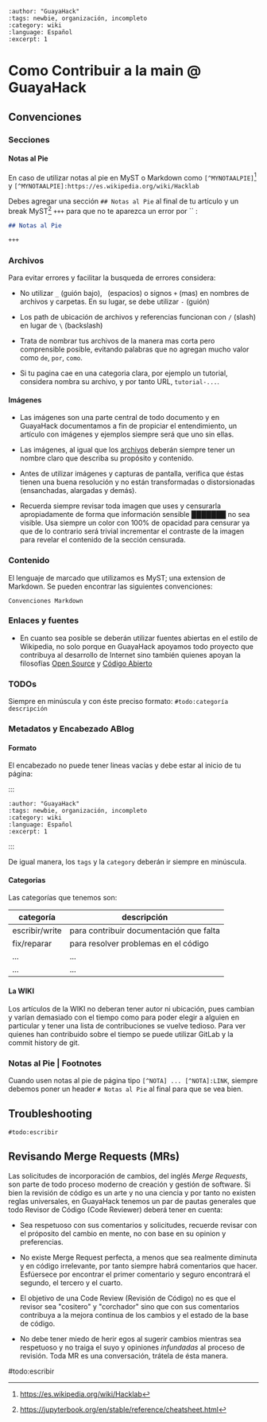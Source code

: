 ```{post} 2023-06-30
:author: "GuayaHack"
:tags: newbie, organización, incompleto
:category: wiki
:language: Español
:excerpt: 1
```

# Como Contribuir a la main @ GuayaHack

## Convenciones

### Secciones 

#### Notas al Pie

En caso de utilizar notas al pie en MyST o Markdown como `[^MYNOTAALPIE]`[^MYNOTAALPIE] y `[^MYNOTAALPIE]:https://es.wikipedia.org/wiki/Hacklab`

[^MYNOTAALPIE]:https://es.wikipedia.org/wiki/Hacklab

Debes agregar una sección `## Notas al Pie` al final de tu artículo y un break MyST[^MYST] `+++` para que no te aparezca un error por `` :

[^MYST]:https://jupyterbook.org/en/stable/reference/cheatsheet.html

```markdown
## Notas al Pie

+++
```

### Archivos

Para evitar errores y facilitar la busqueda de errores considera:
 
- No utilizar `_` (guión bajo), ` `(espacios) o signos `+` (mas) en nombres de archivos y carpetas. En su lugar, se debe utilizar `-` (guión)

- Los path de ubicación de archivos y referencias funcionan con  `/` (slash) en lugar de `\` (backslash)

- Trata de nombrar tus archivos de la manera mas corta pero comprensible posible, evitando palabras que no agregan mucho valor como `de`, `por`, `como`. 

- Si tu pagina cae en una categoria clara, por ejemplo un tutorial, considera nombra su archivo, y por tanto URL, `tutorial-...`.

#### Imágenes

- Las imágenes son una parte central de todo documento y en GuayaHack documentamos a fin de propiciar el entendimiento, un artículo con imágenes y ejemplos siempre será que uno sin ellas.

- Las imágenes, al igual que los [archivos](https://guayahack.co/wiki/contribuir-main/#archivos) deberán siempre tener un nombre claro que describa su propósito y contenido.

- Antes de utilizar imágenes y capturas de pantalla, verifica que éstas tienen una buena resolución y no están transformadas o distorsionadas (ensanchadas, alargadas y demás).

- Recuerda siempre revisar toda imagen que uses y censurarla apropiadamente de forma que información sensible ███████ no sea visible. Usa siempre un color con 100% de opacidad para censurar ya que de lo contrario será trivial incrementar el contraste de la imagen para revelar el contenido de la sección censurada.

### Contenido

El lenguaje de marcado que utilizamos es MyST; una extension de Markdown. Se pueden encontrar las siguientes convenciones:

```{figure} contribuir-main.md-data/convenciones-markdown.png
Convenciones Markdown
```

### Enlaces y fuentes

- En cuanto sea posible se deberán utilizar fuentes abiertas en el estilo de Wikipedia, no solo porque en GuayaHack apoyamos todo proyecto que contribuya al desarrollo de Internet sino también quienes apoyan la filosofías [Open Source](https://es.wikipedia.org/wiki/Sistema_de_c%C3%B3digo_abierto) y [Código Abierto](https://es.wikipedia.org/wiki/Software_libre)

### TODOs

Siempre en minúscula y con éste preciso formato: `#todo:categoría descripción`

### Metadatos y Encabezado ABlog

#### Formato

El encabezado no puede tener lineas vacías y debe estar al inicio de tu página:

:::
```{post} 2023-06-30
:author: "GuayaHack"
:tags: newbie, organización, incompleto
:category: wiki
:language: Español
:excerpt: 1
```
:::

De igual manera, los `tags` y la `category` deberán ir siempre en minúscula.

#### Categorias

Las categorías que tenemos son:

| categoría | descripción |
|-----------|-------------|
| escribir/write | para contribuir documentación que falta |
| fix/reparar | para resolver problemas en el código |
| ... | ... |
| ... | ... |

#### La WIKI

Los artículos de la WIKI no deberan tener autor ni ubicación, pues cambian y varían demasiado con el tiempo como para poder elegir a alguien en particular y tener una lista de contribuciones se vuelve tedioso. Para ver quienes han contribuido sobre el tiempo se puede utilizar GitLab y la commit history de git.

### Notas al Pie | Footnotes

Cuando usen notas al pie de página tipo `[^NOTA] ... [^NOTA]:LINK`, siempre debemos poner un header `# Notas al Pie` al final para que se vea bien.


## Troubleshooting

`#todo:escribir`

## Revisando Merge Requests (MRs) 

Las solicitudes de incorporación de cambios, del inglés _Merge Requests_, son parte de todo proceso moderno de creación y gestión de software. Si bien la revisión de código es un arte y no una ciencia y por tanto no existen reglas universales, en GuayaHack tenemos un
par de pautas generales que todo Revisor de Código (Code Reviewer) deberá tener en cuenta:

- Sea respetuoso con sus comentarios y solicitudes, recuerde revisar con el próposito del cambio en mente, no con base en su opinion y preferencias.

- No existe Merge Request perfecta, a menos que sea realmente diminuta y en código irrelevante, por tanto siempre habrá comentarios que hacer. Esfúersece por encontrar el primer comentario y seguro encontrará el segundo, el tercero y el cuarto.

- El objetivo de una Code Review (Revisión de Código) no es que el revisor sea "cositero" y "corchador" sino que con sus comentarios contribuya a la mejora continua de los cambios y el estado de la base de código.

- No debe tener miedo de herir egos al sugerir cambios mientras sea respetuoso y no traiga el suyo y opiniones _infundadas_ al proceso de revisión. Toda MR es una conversación, trátela de ésta manera.

#todo:escribir
